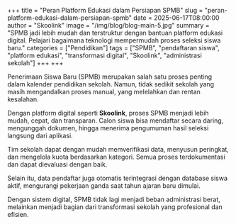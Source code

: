 +++
title = "Peran Platform Edukasi dalam Persiapan SPMB"
slug = "peran-platform-edukasi-dalam-persiapan-spmb"
date = 2025-06-17T08:00:00
author = "Skoolink"
image = "/img/blog/blog-main-5.jpg"
summary = "SPMB jadi lebih mudah dan terstruktur dengan bantuan platform edukasi digital. Pelajari bagaimana teknologi mempermudah proses seleksi siswa baru."
categories = ["Pendidikan"]
tags = ["SPMB", "pendaftaran siswa", "platform edukasi", "transformasi digital", "Skoolink", "administrasi sekolah"]
+++
+++

Penerimaan Siswa Baru (SPMB) merupakan salah satu proses penting dalam kalender pendidikan sekolah. Namun, tidak sedikit sekolah yang masih mengandalkan proses manual, yang melelahkan dan rentan kesalahan.

Dengan platform digital seperti **Skoolink**, proses SPMB menjadi lebih mudah, cepat, dan transparan. Calon siswa bisa mendaftar secara daring, mengunggah dokumen, hingga menerima pengumuman hasil seleksi langsung dari aplikasi.

Tim sekolah dapat dengan mudah memverifikasi data, menyusun peringkat, dan mengelola kuota berdasarkan kategori. Semua proses terdokumentasi dan dapat dievaluasi dengan baik.

Selain itu, data pendaftar juga otomatis terintegrasi dengan database siswa aktif, mengurangi pekerjaan ganda saat tahun ajaran baru dimulai.

Dengan sistem digital, SPMB tidak lagi menjadi beban administrasi berat, melainkan menjadi bagian dari transformasi sekolah yang profesional dan efisien. 
